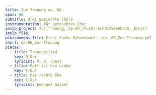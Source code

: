 ```yaml
---
title: Zur Trauung op. 66
opus: 66
subtitle: drei gemischte Chöre
instrumentation: für gemischten Chor
imslp_project: Zur_Trauung,_Op.66_(Fuchs-Sch%C3%B6nbach,_Ernst)
imslp_file:
wikicommons_file: Ernst_Fuchs-Schoenbach_-_op._66_Zur_Trauung.pdf
short: op-66_Zur-Trauung
pieces:
  - title: Trauungslied
    key: G-Dur
    lyricist: M. B. Jobst
  - title: Gott ist die Liebe
    key: F-Dur
  - title: Die rechte Ehe
    key: C-Dur
    lyricist: Emanuel Geibel
---
```

